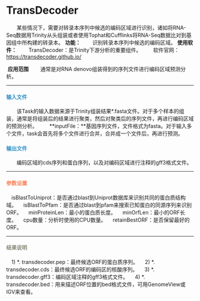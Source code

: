 # TransDecoder
　　某些情况下，需要对转录本序列中候选的编码区域进行识别，诸如将RNA-Seq数据用Trinity从头组装或者使用Tophat和Cufflinks将RNA-Seq数据比对到基因组中所构建的转录本。
**功能：**
　　识别转录本序列中候选的编码区域。
**使用软件：**
　　TransDecoder：是Trinity下游分析的重要组件。
　　软件官网： https://transdecoder.github.io/

 **应用范围**
　　通常是对RNA denovo组装得到的序列文件进行编码区域预测分析。
****
#### **<i class="fa fa-dot-circle-o" aria-hidden="true" style="color:#3090C7"></i><span style="color:#3090C7"> 输入文件**
　　该Task的输入数据来源于Trinity组装结果\*.fasta文件。对于多个样本的组装，通常是将组装后的结果进行聚类，然后对聚类后的序列文件，再进行编码区域的预测分析。
　　**inputFile：**基因序列文件，文件格式为fasta。对于输入多个文件，task会首先将多个文件进行合并，合并成一个文件后，再进行预测。 
#### **<i class="fa fa-dot-circle-o" aria-hidden="true" style="color:#3090C7"></i><span style="color:#3090C7"> 输出文件**
　　编码区域的cds序列和蛋白序列，以及对编码区域进行注释的gff3格式文件。

****
#### **<i class="fa fa-cog" aria-hidden="true" style="color:#F88158"></i> <span style="color:#F88158">参数设置**
　<label id='isBlastToUniprot'>isBlastToUniprot：</label>是否通过blast到Uniprot数据库来识别共同的蛋白质结构域。
　<label id='isBlastToPfam'>isBlastToPfam：</label>是否通过blast到pfam来搜索已知蛋白的同源序列来识别ORF。
　<label id='minProteinLen'>minProteinLen：</label>最小的蛋白质长度。
　<label id='minOrfLen'>minOrfLen：</label>最小的ORF长度。
　<label id='cpuNum'>cpu数量：</label>分析时使用的CPU数量。
　<label id='retainBestORF'>retainBestORF：</label>是否保留最好的ORF。

****
#### **<i class="fa fa-file-text" aria-hidden="true" style="color:#848b79"></i><span style="color:#848b79"> 结果说明**
　1) \*. transdecoder.pep：最终候选ORF的蛋白质序列。
　2) \*. transdecoder.cds：最终候选ORF的编码区的核酸序列。
　3) \*. transdecoder.gff3：编码区域注释的gff3格式文件。
　4) \*. transdecoder.bed：用来描述ORF位置的bed格式文件，可用GenomeView或IGV来查看。
